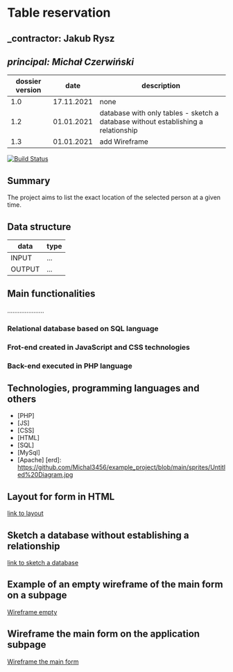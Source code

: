 # Table reservation

## _contractor: Jakub Rysz
## _principal: Michał Czerwiński_

| dossier version | date | description |
| ------ | ------ | ------ |
| 1.0 | 17.11.2021 | none |
| 1.2 | 01.01.2021 | database with only tables - sketch a database without establishing a relationship |
| 1.3 | 01.01.2021 | add Wireframe |

[![Build Status](https://travis-ci.org/joemccann/dillinger.svg?branch=master)](https://travis-ci.org/joemccann/dillinger)

## Summary
The project aims to list the exact location of the selected person at a given time.

## Data structure

| data | type |
| ------ | ------ |
| INPUT |  ... |
| OUTPUT |  ...  |

## Main functionalities
.....................

### Relational database based on SQL language

### Frot-end created in JavaScript and CSS technologies

### Back-end executed in PHP language

## Technologies, programming languages and others

- [PHP]
- [JS]
- [CSS]
- [HTML]
- [SQL]
- [MySql]
- [Apache]
 [erd]: <https://github.com/Michal3456/example_project/blob/main/sprites/Untitled%20Diagram.jpg>
## Layout for form in HTML

[link to layout][form]

## Sketch a database without establishing a relationship

[link to sketch a database][db]

## Example of an empty wireframe of the main form on a subpage

[Wireframe empty][wireframeExample]

## Wireframe the main form on the application subpage

[Wireframe the main form][wireframeMain]

[form]: <https://github.com/Michal3456/4cti/blob/main/17/sprites/Untitled Diagram.drawio.png>
[db]: <https://github.com/Michal3456/4cti/blob/main/17/sprites/database.drawio.png>
[wireframeExample]: <https://github.com/Michal3456/4cti/blob/main/17/sprites/SimpleWireframe.png>
[wireframeMain]: <https://github.com/Michal3456/4cti/blob/main/17/sprites/Wireframe.png>

